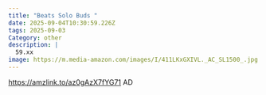 ```yaml
---
title: "Beats Solo Buds "
date: 2025-09-04T10:30:59.226Z
tags: 2025-09-03
Category: other
description: |
  59.xx
image: https://m.media-amazon.com/images/I/411LKxGXIVL._AC_SL1500_.jpg
---
```

https://amzlink.to/az0gAzX7fYG71
AD